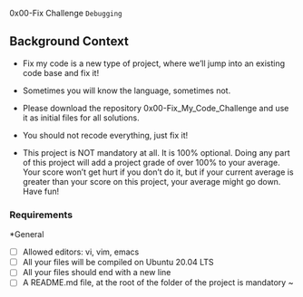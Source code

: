 0x00-Fix Challenge
`Debugging`

## Background Context
- Fix my code is a new type of project, where we’ll jump into an existing code base and fix it!

- Sometimes you will know the language, sometimes not.

- Please download the repository 0x00-Fix_My_Code_Challenge and use it as initial files for all solutions.

- You should not recode everything, just fix it!

- This project is NOT mandatory at all. It is 100% optional. Doing any part of this project will add a project grade of over 100% to your average. Your score 
won’t get hurt if you don’t do it, but if your current average is greater than your score on this project, your average might go down. Have fun!

### Requirements
*General
- [ ] Allowed editors: vi, vim, emacs
- [ ] All your files will be compiled on Ubuntu 20.04 LTS
- [ ] All your files should end with a new line
- [ ] A README.md file, at the root of the folder of the project is mandatory
~
